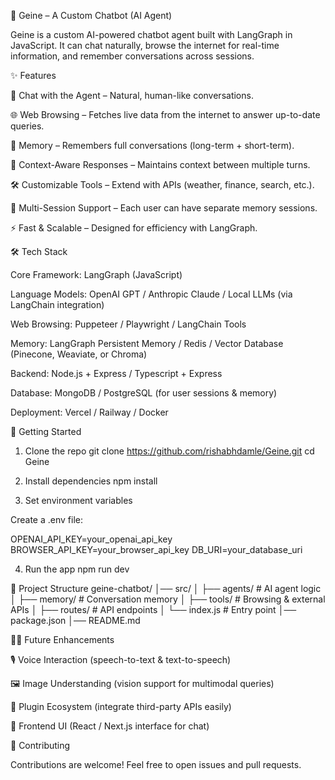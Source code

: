 🤖 Geine – A Custom Chatbot (AI Agent)

Geine is a custom AI-powered chatbot agent built with LangGraph
in JavaScript.
It can chat naturally, browse the internet for real-time information, and remember conversations across sessions.

✨ Features

💬 Chat with the Agent – Natural, human-like conversations.

🌐 Web Browsing – Fetches live data from the internet to answer up-to-date queries.

🧠 Memory – Remembers full conversations (long-term + short-term).

🔄 Context-Aware Responses – Maintains context between multiple turns.

🛠 Customizable Tools – Extend with APIs (weather, finance, search, etc.).

📂 Multi-Session Support – Each user can have separate memory sessions.

⚡ Fast & Scalable – Designed for efficiency with LangGraph.

🛠 Tech Stack

Core Framework: LangGraph
(JavaScript)

Language Models: OpenAI GPT / Anthropic Claude / Local LLMs (via LangChain integration)

Web Browsing: Puppeteer / Playwright / LangChain Tools

Memory: LangGraph Persistent Memory / Redis / Vector Database (Pinecone, Weaviate, or Chroma)

Backend: Node.js + Express / Typescript + Express

Database: MongoDB / PostgreSQL (for user sessions & memory)

Deployment: Vercel / Railway / Docker

🚀 Getting Started

1. Clone the repo
   git clone https://github.com/rishabhdamle/Geine.git
   cd Geine

2. Install dependencies
   npm install

3. Set environment variables

Create a .env file:

OPENAI_API_KEY=your_openai_api_key
BROWSER_API_KEY=your_browser_api_key
DB_URI=your_database_uri

4. Run the app
   npm run dev

📂 Project Structure
geine-chatbot/
│── src/
│ ├── agents/ # AI agent logic
│ ├── memory/ # Conversation memory
│ ├── tools/ # Browsing & external APIs
│ ├── routes/ # API endpoints
│ └── index.js # Entry point
│── package.json
│── README.md

🧑‍💻 Future Enhancements

🎙 Voice Interaction (speech-to-text & text-to-speech)

🖼 Image Understanding (vision support for multimodal queries)

🔌 Plugin Ecosystem (integrate third-party APIs easily)

📱 Frontend UI (React / Next.js interface for chat)

🤝 Contributing

Contributions are welcome! Feel free to open issues and pull requests.
